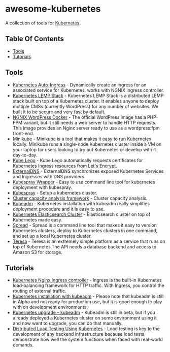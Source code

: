 # awesome-kubernetes
A collection of tools for [Kubernetes](https://kubernetes.io/).

## Table Of Contents
* [Tools](#tools)
* [Tutorials](#tutorials)

## Tools
* [Kubernetes Auto-Ingress](https://github.com/hxquangnhat/kubernetes-auto-ingress) - Dynamically create an ingress for an associated service for Kubernetes, works with NGNIX ingress controller.
* [Kubernetes LEMP Stack](https://github.com/chepurko/k8s-lemp) - Kubernetes LEMP Stack is a distributed LEMP stack built on top of a Kubernetes cluster. It enables anyone to deploy multiple CMSs (currently WordPress) for any number of websites. We built it to be secure and very fast by default.
* [NGNIX WordPress Docker](https://github.com/raulr/nginx-wordpress-docker) - The official WordPress image has a PHP-FPM variant, but it still needs a web server to handle HTTP requests. This image provides an Nginx server ready to use as a wordpress:fpm front-end.
* [Minikube](https://github.com/kubernetes/minikube) - Minikube is a tool that makes it easy to run Kubernetes locally. Minikube runs a single-node Kubernetes cluster inside a VM on your laptop for users looking to try out Kubernetes or develop with it day-to-day.
* [Kube Lego](https://github.com/jetstack/kube-lego) - Kube Lego automatically requests certificates for Kubernetes Ingress resources from Let's Encrypt.
* [ExternalDNS](https://github.com/kubernetes-incubator/external-dns) - ExternalDNS synchronizes exposed Kubernetes Services and Ingresses with DNS providers.
* [Kubespray Wrapper](https://github.com/kubespray/kubespray-cli) - Easy to use command line tool for kubernetes deployment with kubespray.
* [Kubespray](https://github.com/kubernetes-incubator/kubespray) - Setup a kubernetes cluster.
* [Cluster capacity analysis framework](https://github.com/kubernetes-incubator/cluster-capacity) - Cluster capacity analysis.
* [Kubeadm](https://github.com/kubernetes/kubeadm) - Kubernetes installation with kubeadm really simplifies deployment procedure and it is easy to use.
* [Kubernetes Elasticsearch Cluster](https://github.com/pires/kubernetes-elasticsearch-cluster) - Elasticsearch cluster on top of Kubernetes made easy.
* [Spread](https://github.com/redspread/spread) - Spread is a command line tool that makes it easy to version Kubernetes clusters, deploy to Kubernetes clusters in one command, and set up a local Kubernetes cluster.
* [Teresa](https://github.com/luizalabs/teresa-api) - Teresa is an extremely simple platform as a service that runs on top of Kubernetes.The API needs a database backend and access to Amazon S3 for storage.

## Tutorials
* [Kubernetes Nginx Ingress controller](https://crondev.com/kubernetes-nginx-ingress-controller/) - Ingress is the built‑in Kubernetes load‑balancing framework for HTTP traffic. With Ingress, you control the routing of external traffic.
* [Kubernetes installation with kubeadm](https://crondev.com/kubernetes-installation-kubeadm/) - Please note that kubeadm is still in Alpha and not ready for production use, but it is good enough to play with on development environments.
* [Kubernetes upgrade – kubeadm](https://crondev.com/kubernetes-upgrade-kubeadm/) - Kubeadm is still in beta, but if you already deployed a Kubernetes cluster on some environment using it and now want to upgrade, you can do that manually.
* [Distributed Load Testing Using Kubernetes](https://cloud.google.com/solutions/distributed-load-testing-using-kubernetes) - Load testing is key to the development of any backend infrastructure because load tests demonstrate how well the system functions when faced with real-world demands.
